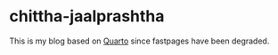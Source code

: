 # chittha-jaalprashtha

This is my blog based on [Quarto](https://quarto.org/docs/websites/website-blog.html) since fastpages have been degraded.
